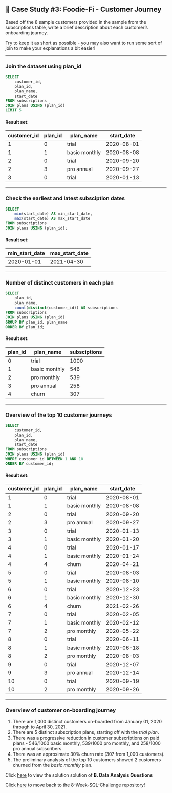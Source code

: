 ## :avocado: Case Study #3: Foodie-Fi - Customer Journey

Based off the 8 sample customers provided in the sample from the subscriptions table, write a brief description about each customer’s onboarding journey.

Try to keep it as short as possible - you may also want to run some sort of join to make your explanations a bit easier!

***

###  Join the dataset using plan_id

```sql
SELECT 
    customer_id,
    plan_id,
    plan_name,
    start_date
FROM subscriptions
JOIN plans USING (plan_id)
LIMIT 5
``` 
	
#### Result set:
| customer_id | plan_id | plan_name     | start_date |
|-------------|---------|---------------|------------|
| 1           | 0       | trial         | 2020-08-01 |
| 1           | 1       | basic monthly | 2020-08-08 |
| 2           | 0       | trial         | 2020-09-20 |
| 2           | 3       | pro annual    | 2020-09-27 |
| 3           | 0       | trial         | 2020-01-13 |

***

### Check the earliest and latest subsciption dates

```sql
SELECT 
    min(start_date) AS min_start_date,
    max(start_date) AS max_start_date
FROM subscriptions
JOIN plans USING (plan_id);
```

#### Result set:
| min_start_date | max_start_date |
|----------------|----------------|
| 2020-01-01     | 2021-04-30     |

***

###  Number of distinct customers in each plan

```sql
SELECT 
    plan_id,
    plan_name,
    count(distinct(customer_id)) AS subscriptions
FROM subscriptions
JOIN plans USING (plan_id)
GROUP BY plan_id, plan_name
ORDER BY plan_id;
``` 

#### Result set:
| plan_id | plan_name     | subsciptions |
|---------|---------------|--------------|
| 0       | trial         | 1000         |
| 1       | basic monthly | 546          |
| 2       | pro monthly   | 539          |
| 3       | pro annual    | 258          |
| 4       | churn         | 307          |

***

### Overview of the top 10 customer journeys 

```sql
SELECT 
    customer_id,
    plan_id,
    plan_name,
    start_date
FROM subscriptions
JOIN plans USING (plan_id)
WHERE customer_id BETWEEN 1 AND 10
ORDER BY customer_id;
```

#### Result set:
| customer_id | plan_id | plan_name     | start_date |
|-------------|---------|---------------|------------|
| 1           | 0       | trial         | 2020-08-01 |
| 1           | 1       | basic monthly | 2020-08-08 |
| 2           | 0       | trial         | 2020-09-20 |
| 2           | 3       | pro annual    | 2020-09-27 |
| 3           | 0       | trial         | 2020-01-13 |
| 3           | 1       | basic monthly | 2020-01-20 |
| 4           | 0       | trial         | 2020-01-17 |
| 4           | 1       | basic monthly | 2020-01-24 |
| 4           | 4       | churn         | 2020-04-21 |
| 5           | 0       | trial         | 2020-08-03 |
| 5           | 1       | basic monthly | 2020-08-10 |
| 6           | 0       | trial         | 2020-12-23 |
| 6           | 1       | basic monthly | 2020-12-30 |
| 6           | 4       | churn         | 2021-02-26 |
| 7           | 0       | trial         | 2020-02-05 |
| 7           | 1       | basic monthly | 2020-02-12 |
| 7           | 2       | pro monthly   | 2020-05-22 |
| 8           | 0       | trial         | 2020-06-11 |
| 8           | 1       | basic monthly | 2020-06-18 |
| 8           | 2       | pro monthly   | 2020-08-03 |
| 9           | 0       | trial         | 2020-12-07 |
| 9           | 3       | pro annual    | 2020-12-14 |
| 10          | 0       | trial         | 2020-09-19 |
| 10          | 2       | pro monthly   | 2020-09-26 |

***

### Overview of customer on-boarding journey

1. There are 1,000 distinct customers on-boarded from January 01, 2020 through to April 30, 2021.
2. There are 5 distinct subscription plans, starting off with the *trial plan*.
3. There was a progressive reduction in customer subscriptions on paid plans - 546/1000 basic monthly, 539/1000 pro monthly, and 258/1000 pro annual subscribers.
4. There was an approximate 30% churn rate (307 from 1,000 customers).
5. The preliminary analysis of the top 10 customers showed 2 customers churned from the *basic monthly* plan.

Click [here](https://github.com/Akama-EO/sql-portfolio-projects/blob/main/Case%20Study%20%233%20-%20Foodie-Fi/B.%20Data%20Analysis%20Questions.md) to view the solution solution of **B. Data Analysis Questions**

Click [here](https://github.com/Akama-EO/8-Week-SQL-Challenge) to move back to the 8-Week-SQL-Challenge repository!


